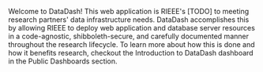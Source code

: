 Welcome to DataDash!  This web application is RIEEE's [TODO] to meeting research partners' data infrastructure needs.  DataDash accomplishes this by allowing RIEEE to deploy web application and database server resources in a code-agnostic, shibboleth-secure, and carefully documented manner throughout the research lifecycle.  To learn more about how this is done and how it benefits research, checkout the Introduction to DataDash dashboard in the Public Dashboards section.
